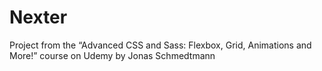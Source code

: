# Nexter

Project from the “Advanced CSS and Sass: Flexbox, Grid, Animations and More!” course on Udemy by Jonas Schmedtmann
